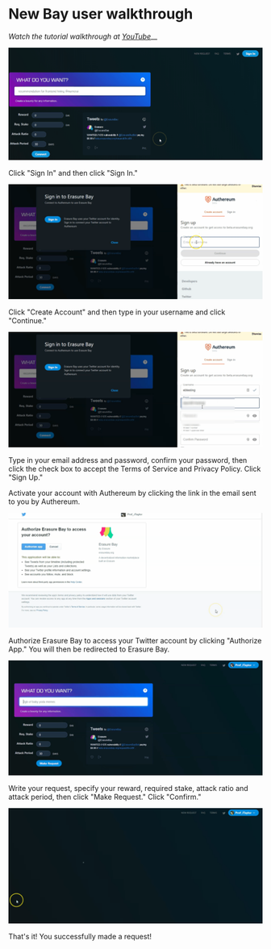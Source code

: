 # New Bay user walkthrough

_Watch the tutorial walkthrough at_ [_YouTube_](https://youtu.be/0QpP05rqWUc)\_\_

![](../.gitbook/assets/step1.gif)

Click "Sign In" and then click "Sign In."

![](../.gitbook/assets/step2.gif)

Click "Create Account" and then type in your username and click "Continue."

![](../.gitbook/assets/step3.gif)

Type in your email address and password, confirm your password, then click the check box to accept the Terms of Service and Privacy Policy. Click "Sign Up."

Activate your account with Authereum by clicking the link in the email sent to you by Authereum.

![](../.gitbook/assets/step4.gif)

Authorize Erasure Bay to access your Twitter account by clicking "Authorize App." You will then be redirected to Erasure Bay.

![](../.gitbook/assets/step5.gif)

Write your request, specify your reward, required stake, attack ratio and attack period, then click "Make Request." Click "Confirm."

![](../.gitbook/assets/step6.gif)

That's it! You successfully made a request!



